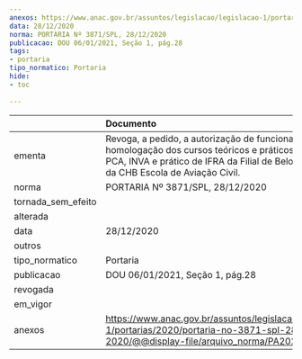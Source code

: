 ```yaml
---
anexos: https://www.anac.gov.br/assuntos/legislacao/legislacao-1/portarias/2020/portaria-no-3871-spl-28-12-2020/@@display-file/arquivo_norma/PA2020-3871.pdf
data: 28/12/2020
norma: PORTARIA Nº 3871/SPL, 28/12/2020
publicacao: DOU 06/01/2021, Seção 1, pág.28
tags:
- portaria
tipo_normatico: Portaria
hide: 
- toc 
 
---
```


|                    | Documento                                                                                                                                                                                     |
|:-------------------|:----------------------------------------------------------------------------------------------------------------------------------------------------------------------------------------------|
| ementa             | Revoga, a pedido, a autorização de funcionamento e homologação dos cursos teóricos e práticos de PPA, PCA, INVA e prático de IFRA da Filial de Belo Horizonte da CHB Escola de Aviação Civil. |
| norma              | PORTARIA Nº 3871/SPL, 28/12/2020                                                                                                                                                              |
| tornada_sem_efeito |                                                                                                                                                                                               |
| alterada           |                                                                                                                                                                                               |
| data               | 28/12/2020                                                                                                                                                                                    |
| outros             |                                                                                                                                                                                               |
| tipo_normatico     | Portaria                                                                                                                                                                                      |
| publicacao         | DOU 06/01/2021, Seção 1, pág.28                                                                                                                                                               |
| revogada           |                                                                                                                                                                                               |
| em_vigor           |                                                                                                                                                                                               |
| anexos             | https://www.anac.gov.br/assuntos/legislacao/legislacao-1/portarias/2020/portaria-no-3871-spl-28-12-2020/@@display-file/arquivo_norma/PA2020-3871.pdf                                          |